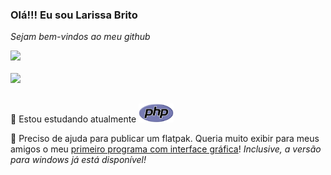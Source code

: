 ### Olá!!! Eu sou Larissa Brito

*Sejam bem-vindos ao meu github*

<div>
  <a href="https://github.com/laribrito">
  <img height="180em" src="https://github-readme-stats.vercel.app/api/top-langs/?username=laribrito&layout=compact&theme=highcontrast&bg_color=1deg,535353,080808,000000"/>
</div>

  <br>
  
<div>
    <a href="https://www.linkedin.com/in/larissa-brito01/" target="_blank"><img src="https://img.shields.io/badge/-LinkedIn-%230077B5?style=for-the-badge&logo=linkedin&logoColor=white" target="_blank"></a> 
 
</div>

 ##
 
🌱  Estou estudando atualmente <img height="30px" src="PHPlogo.png">

👯  Preciso de ajuda para publicar um flatpak. Queria muito exibir para meus amigos o meu [primeiro programa com interface gráfica](https://github.com/laribrito/primeiraInterface)!
*Inclusive, a versão para windows já está disponível!*
  
<!--
 ![Snake animation](https://github.com/laribrito/laribrito/blob/output/github-contribution-grid-snake.svg)
**laribrito/laribrito** is a ✨ _special_ ✨ repository because its `README.md` (this file) appears on your GitHub profile.

Here are some ideas to get you started:

- 🔭 Eu estou trabalhando
- 🌱 I’m currently learning ...
- 👯 I’m looking to collaborate on ...
- 🤔 I’m looking for help with ...
- 💬 Ask me about ...
- 📫 How to reach me: ...
- 😄 Pronouns: ...
- ⚡ Fun fact: ...

-->
